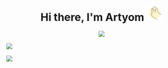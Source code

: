 <h1 align="center">Hi there, I'm Artyom
<img src="./img-greeting/github-title-img.png" height="42"/></h1>
<p align="center">
<img src="https://readme-typing-svg.demolab.com/?lines=Computer+science+student%2C+web+developer&font=Fira%20Code&size=16&center=true&width=380&height=30&duration=4000&pause=5000">
</p>
<p align="left"><img src="https://komarev.com/ghpvc/?username=DumblD"></p>
<p align="left"><img src="https://github-readme-stats.vercel.app/api/top-langs/?username=DumblD&layout=compact"></p>
<!--
**DumblD/DumblD** is a ✨ _special_ ✨ repository because its `README.md` (this file) appears on your GitHub profile.

Here are some ideas to get you started:

- 🔭 I’m currently working on ...
- 🌱 I’m currently learning ...
- 👯 I’m looking to collaborate on ...
- 🤔 I’m looking for help with ...
- 💬 Ask me about ...
- 📫 How to reach me: ...
- 😄 Pronouns: ...
- ⚡ Fun fact: ...
-->
